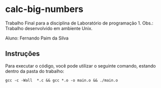 # calc-big-numbers

Trabalho Final para a disciplina de Laboratório de programação 1.
Obs.: Trabalho desenvolvido em ambiente Unix.

Aluno: Fernando Paim da Silva

## Instruções

Para executar o código, você pode utilizar o seguinte comando, estando dentro da pasta do trabalho:

```
gcc -c -Wall  *.c && gcc *.o -o main.o && ./main.o
```
